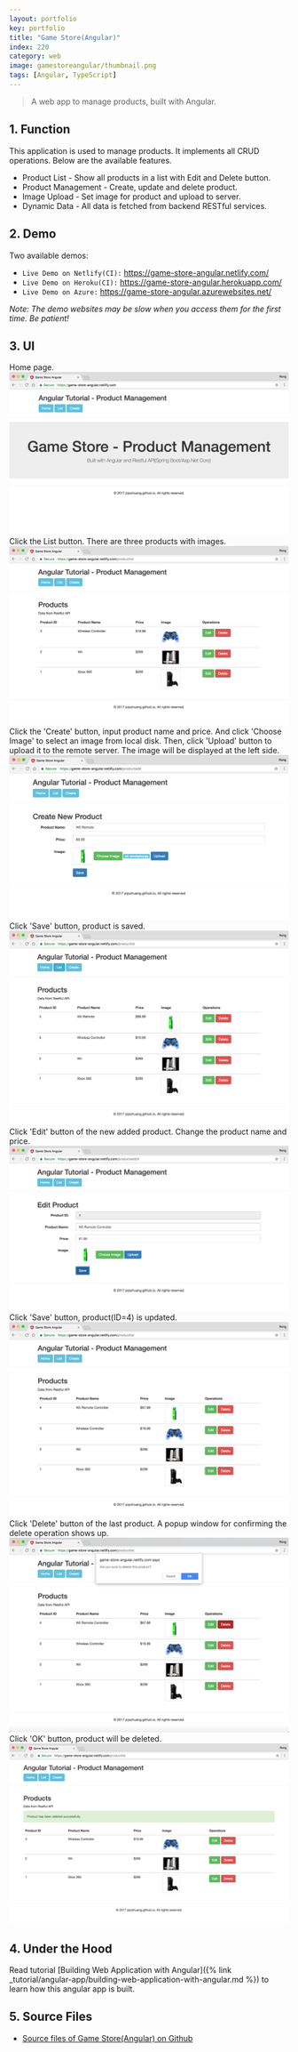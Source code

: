 ```yaml
---
layout: portfolio
key: portfolio
title: "Game Store(Angular)"
index: 220
category: web
image: gamestoreangular/thumbnail.png
tags: [Angular, TypeScript]
---
```


> A web app to manage products, built with Angular.

## 1. Function
This application is used to manage products. It implements all CRUD operations. Below are the available features.
* Product List - Show all products in a list with Edit and Delete button.
* Product Management - Create, update and delete product.
* Image Upload - Set image for product and upload to server.
* Dynamic Data - All data is fetched from backend RESTful services.

## 2. Demo
Two available demos:
* `Live Demo on Netlify(CI):` <a href="https://game-store-angular.netlify.com/" target="\_blank">https://game-store-angular.netlify.com/</a>
* `Live Demo on Heroku(CI):` <a href="https://game-store-angular.herokuapp.com/" target="\_blank">https://game-store-angular.herokuapp.com/</a>
* `Live Demo on Azure:` <a href="https://game-store-angular.azurewebsites.net/" target="\_blank">https://game-store-angular.azurewebsites.net/</a>

*Note: The demo websites may be slow when you access them for the first time. Be patient!*

## 3. UI
Home page.
![image](/assets/images/portfolio/gamestoreangular/homepage.png)
Click the List button. There are three products with images.
![image](/assets/images/portfolio/gamestoreangular/productlist.png)
Click the 'Create' button, input product name and price. And click 'Choose Image' to select an image from local disk. Then, click 'Upload' button to upload it to the remote server. The image will be displayed at the left side.
![image](/assets/images/portfolio/gamestoreangular/productadd.png)
Click 'Save' button, product is saved.
![image](/assets/images/portfolio/gamestoreangular/productlistafteradd.png)
Click 'Edit' button of the new added product. Change the product name and price.
![image](/assets/images/portfolio/gamestoreangular/productedit.png)
Click 'Save' button, product(ID=4) is updated.
![image](/assets/images/portfolio/gamestoreangular/productlistafteredit.png)
Click 'Delete' button of the last product. A popup window for confirming the delete operation shows up.
![image](/assets/images/portfolio/gamestoreangular/deleteconfirm.png)
Click 'OK' button, product will be deleted.
![image](/assets/images/portfolio/gamestoreangular/productlistafterdel.png)

## 4. Under the Hood
Read tutorial [Building Web Application with Angular]({% link _tutorial/angular-app/building-web-application-with-angular.md %}) to learn how this angular app is built.

## 5. Source Files
* [Source files of Game Store(Angular) on Github](https://github.com/jojozhuang/game-store-angular)

